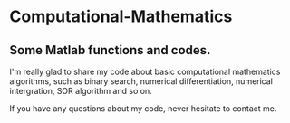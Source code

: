 # Computational-Mathematics
## Some Matlab functions and codes.

I'm really glad to share my code about basic computational mathematics algorithms, such as binary search, numerical differentiation, numerical intergration, SOR algorithm and so on.

If you have any questions about my code, never hesitate to contact me.
